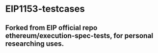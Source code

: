 # EIP1153-testcases

## Forked from EIP official repo ethereum/execution-spec-tests, for personal researching uses.
